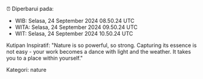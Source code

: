 ⏰ Diperbarui pada:
- WIB: Selasa, 24 September 2024 08.50.24 UTC
- WITA: Selasa, 24 September 2024 09.50.24 UTC
- WIT: Selasa, 24 September 2024 10.50.24 UTC

Kutipan Inspiratif:
"Nature is so powerful, so strong. Capturing its essence is not easy - your work becomes a dance with light and the weather. It takes you to a place within yourself."


Kategori: nature


